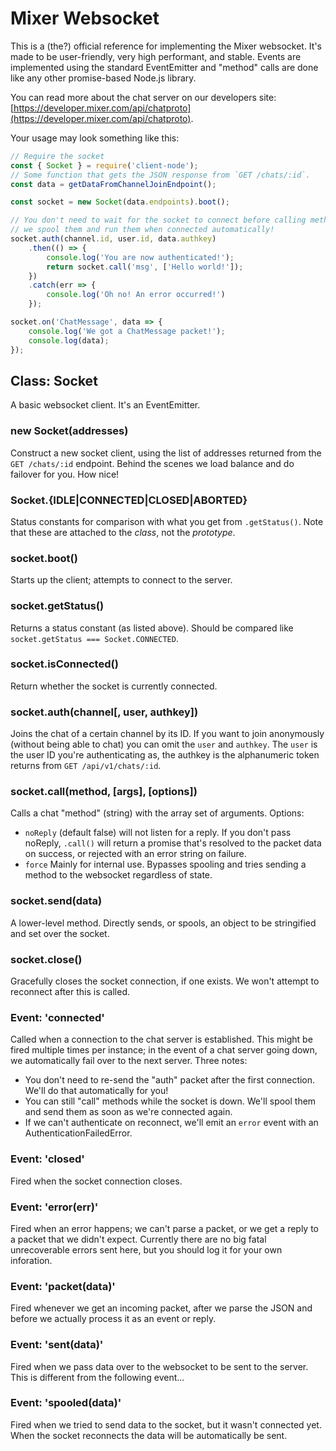# Mixer Websocket

This is a (the?) official reference for implementing the Mixer websocket. It's made to be user-friendly, very high performant, and stable. Events are implemented using the standard EventEmitter and "method" calls are done like any other promise-based Node.js library.

You can read more about the chat server on our developers site: [https://developer.mixer.com/api/chatproto](https://developer.mixer.com/api/chatproto).

Your usage may look something like this:

```js
// Require the socket
const { Socket } = require('client-node');
// Some function that gets the JSON response from `GET /chats/:id`.
const data = getDataFromChannelJoinEndpoint();

const socket = new Socket(data.endpoints).boot();

// You don't need to wait for the socket to connect before calling methods,
// we spool them and run them when connected automatically!
socket.auth(channel.id, user.id, data.authkey)
    .then(() => {
        console.log('You are now authenticated!');
        return socket.call('msg', ['Hello world!']);
    })
    .catch(err => {
        console.log('Oh no! An error occurred!')
    });

socket.on('ChatMessage', data => {
    console.log('We got a ChatMessage packet!');
    console.log(data);
});
```

## Class: Socket

A basic websocket client. It's an EventEmitter.

### new Socket(addresses)

Construct a new socket client, using the list of addresses returned from the `GET /chats/:id` endpoint. Behind the scenes we load balance and do failover for you. How nice!

### Socket.{IDLE|CONNECTED|CLOSED|ABORTED}

Status constants for comparison with what you get from `.getStatus()`. Note that these are attached to the _class_, not the _prototype_.

### socket.boot()

Starts up the client; attempts to connect to the server.

### socket.getStatus()

Returns a status constant (as listed above). Should be compared like `socket.getStatus === Socket.CONNECTED`.

### socket.isConnected()

Return whether the socket is currently connected.

### socket.auth(channel[, user, authkey])

Joins the chat of a certain channel by its ID. If you want to join anonymously (without being able to chat) you can omit the `user` and `authkey`. The `user` is the user ID you're authenticating as, the authkey is the alphanumeric token returns from `GET /api/v1/chats/:id`.

### socket.call(method, [args], [options])

Calls a chat "method" (string) with the array set of arguments. Options:

 * `noReply` (default false) will not listen for a reply. If you don't pass noReply, `.call()` will return a promise that's resolved to the packet data on success, or rejected with an error string on failure.
 * `force` Mainly for internal use. Bypasses spooling and tries sending a method to the websocket regardless of state.

### socket.send(data)

A lower-level method. Directly sends, or spools, an object to be stringified and set over the socket.

### socket.close()

Gracefully closes the socket connection, if one exists. We won't attempt to reconnect after this is called.

### Event: 'connected'

Called when a connection to the chat server is established. This might be fired multiple times per instance; in the event of a chat server going down, we automatically fail over to the next server. Three notes:

 * You don't need to re-send the "auth" packet after the first connection. We'll do that automatically for you!
 * You can still "call" methods while the socket is down. We'll spool them and send them as soon as we're connected again.
 * If we can't authenticate on reconnect, we'll emit an `error` event with an AuthenticationFailedError.

### Event: 'closed'

Fired when the socket connection closes.

### Event: 'error(err)'

Fired when an error happens; we can't parse a packet, or we get a reply to a packet that we didn't expect. Currently there are no big fatal unrecoverable errors sent here, but you should log it for your own inforation.

### Event: 'packet(data)'

Fired whenever we get an incoming packet, after we parse the JSON and before we actually process it as an event or reply.

### Event: 'sent(data)'

Fired when we pass data over to the websocket to be sent to the server. This is different from the following event...

### Event: 'spooled(data)'

Fired when we tried to send data to the socket, but it wasn't connected yet. When the socket reconnects the data will be automatically be sent.
